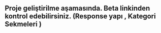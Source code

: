 ## Proje geliştirilme aşamasında. Beta linkinden kontrol edebilirsiniz. (Response yapı  , Kategori Sekmeleri )
